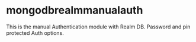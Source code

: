# mongodbrealmmanualauth
This is the manual Authentication module with Realm DB. Password and pin protected Auth options.



